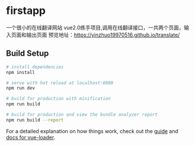 # firstapp
一个很小的在线翻译网站
vue2.0练手项目,调用在线翻译接口，一共两个页面，输入页面和输出页面
预览地址：https://yinzhuo19970516.github.io/translate/

## Build Setup

``` bash
# install dependencies
npm install

# serve with hot reload at localhost:8080
npm run dev

# build for production with minification
npm run build

# build for production and view the bundle analyzer report
npm run build --report
```

For a detailed explanation on how things work, check out the [guide](http://vuejs-templates.github.io/webpack/) and [docs for vue-loader](http://vuejs.github.io/vue-loader).
